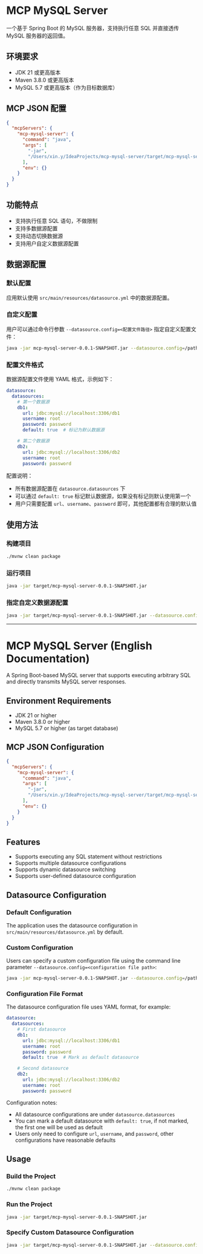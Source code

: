 # MCP MySQL Server

一个基于 Spring Boot 的 MySQL 服务器，支持执行任意 SQL 并直接透传 MySQL 服务器的返回值。

## 环境要求

- JDK 21 或更高版本
- Maven 3.8.0 或更高版本
- MySQL 5.7 或更高版本（作为目标数据库）

## MCP JSON 配置

```json
{
  "mcpServers": {
    "mcp-mysql-server": {
      "command": "java",
      "args": [
        "-jar",
        "/Users/xin.y/IdeaProjects/mcp-mysql-server/target/mcp-mysql-server-0.0.1-SNAPSHOT.jar"
      ],
      "env": {}
    }
  }
}
```

## 功能特点

- 支持执行任意 SQL 语句，不做限制
- 支持多数据源配置
- 支持动态切换数据源
- 支持用户自定义数据源配置

## 数据源配置

### 默认配置

应用默认使用 `src/main/resources/datasource.yml` 中的数据源配置。

### 自定义配置

用户可以通过命令行参数 `--datasource.config=<配置文件路径>` 指定自定义配置文件：

```bash
java -jar mcp-mysql-server-0.0.1-SNAPSHOT.jar --datasource.config=/path/to/your-datasource.yml
```

### 配置文件格式

数据源配置文件使用 YAML 格式，示例如下：

```yaml
datasource:
  datasources:
    # 第一个数据源
    db1:
      url: jdbc:mysql://localhost:3306/db1
      username: root
      password: password
      default: true  # 标记为默认数据源

    # 第二个数据源
    db2:
      url: jdbc:mysql://localhost:3306/db2
      username: root
      password: password
```

配置说明：

- 所有数据源配置在 `datasource.datasources` 下
- 可以通过 `default: true` 标记默认数据源，如果没有标记则默认使用第一个
- 用户只需要配置 `url`、`username`、`password` 即可，其他配置都有合理的默认值

## 使用方法

### 构建项目

```bash
./mvnw clean package
```

### 运行项目

```bash
java -jar target/mcp-mysql-server-0.0.1-SNAPSHOT.jar
```

### 指定自定义数据源配置

```bash
java -jar target/mcp-mysql-server-0.0.1-SNAPSHOT.jar --datasource.config=/path/to/your-datasource.yml
```

---

# MCP MySQL Server (English Documentation)

A Spring Boot-based MySQL server that supports executing arbitrary SQL and directly transmits MySQL server responses.

## Environment Requirements

- JDK 21 or higher
- Maven 3.8.0 or higher
- MySQL 5.7 or higher (as target database)

## MCP JSON Configuration

```json
{
  "mcpServers": {
    "mcp-mysql-server": {
      "command": "java",
      "args": [
        "-jar",
        "/Users/xin.y/IdeaProjects/mcp-mysql-server/target/mcp-mysql-server-0.0.1-SNAPSHOT.jar"
      ],
      "env": {}
    }
  }
}
```

## Features

- Supports executing any SQL statement without restrictions
- Supports multiple datasource configurations
- Supports dynamic datasource switching
- Supports user-defined datasource configuration

## Datasource Configuration

### Default Configuration

The application uses the datasource configuration in `src/main/resources/datasource.yml` by default.

### Custom Configuration

Users can specify a custom configuration file using the command line parameter
`--datasource.config=<configuration file path>`:

```bash
java -jar mcp-mysql-server-0.0.1-SNAPSHOT.jar --datasource.config=/path/to/your-datasource.yml
```

### Configuration File Format

The datasource configuration file uses YAML format, for example:

```yaml
datasource:
  datasources:
    # First datasource
    db1:
      url: jdbc:mysql://localhost:3306/db1
      username: root
      password: password
      default: true  # Mark as default datasource

    # Second datasource
    db2:
      url: jdbc:mysql://localhost:3306/db2
      username: root
      password: password
```

Configuration notes:

- All datasource configurations are under `datasource.datasources`
- You can mark a default datasource with `default: true`, if not marked, the first one will be used as default
- Users only need to configure `url`, `username`, and `password`, other configurations have reasonable defaults

## Usage

### Build the Project

```bash
./mvnw clean package
```

### Run the Project

```bash
java -jar target/mcp-mysql-server-0.0.1-SNAPSHOT.jar
```

### Specify Custom Datasource Configuration

```bash
java -jar target/mcp-mysql-server-0.0.1-SNAPSHOT.jar --datasource.config=/path/to/your-datasource.yml
```
